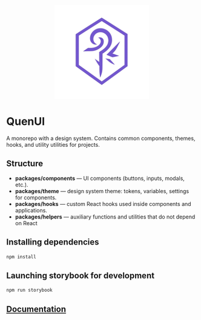 <p align="center">
  <img height="250" src="assets/Logo.png" />
</p>

# QuenUI


A monorepo with a design system. Contains common components, themes, hooks, and utility utilities for projects.

## Structure

- **packages/components** — UI components (buttons, inputs, modals, etc.).
- **packages/theme** — design system theme: tokens, variables, settings for components.
- **packages/hooks** — custom React hooks used inside components and applications.
- **packages/helpers** — auxiliary functions and utilities that do not depend on React

## Installing dependencies

```bash
npm install
```

## Launching storybook for development

```bash
npm run storybook
```


## [Documentation](https://quen-ui.github.io/quen-ui/)

